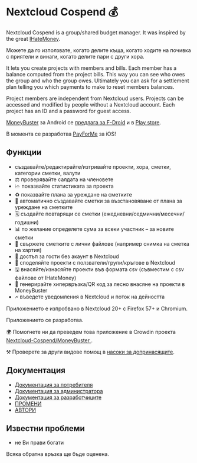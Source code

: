# Nextcloud Cospend 💰

Nextcloud Cospend is a group/shared budget manager. It was inspired by the great [IHateMoney](https://github.com/spiral-project/ihatemoney/).

Можете да го използвате, когато делите къща, когато ходите на почивка с приятели и винаги, когато делите пари с други хора.

It lets you create projects with members and bills. Each member has a balance computed from the project bills. This way you can see who owes the group and who the group owes. Ultimately you can ask for a settlement plan telling you which payments to make to reset members balances.

Project members are independent from Nextcloud users. Projects can be accessed and modified by people without a Nextcloud account. Each project has an ID and a password for guest access.

[MoneyBuster](https://gitlab.com/eneiluj/moneybuster) за Android се [предлага за F-Droid](https://f-droid.org/packages/net.eneiluj.moneybuster/) и в [Play store](https://play.google.com/store/apps/details?id=net.eneiluj.moneybuster).

В момента се разработва [PayForMe](https://github.com/mayflower/PayForMe) за iOS!

## Функции

* създавайте/редактирайте/изтривайте проекти, хора, сметки, категории сметки, валути
* ⚖ проверявайте салдата на членовете
* 🗠 показвайте статистиката за проекта
* ♻ показвайте плана за уреждане на сметките
* 🎇 автоматично създавайте сметки за възстановяване от плана за уреждане на сметките
* 🗓 създайте повтарящи се сметки (ежедневни/седмични/месечни/годишни)
* 📊 по желание определете сума за всеки участник – за новите сметки
* 🔗 свържете сметките с лични файлове (например снимка на сметка на хартия)
* 👩 достъп за гости без акаунт в Nextcloud
* 👫 споделяйте проекти с ползватели/групи/кръгове в Nextcloud
* 🖫 внасяйте/изнасяйте проекти във формата csv (съвместим с csv файлове от IHateMoney)
* 🔗 генерирайте хипервръзка/QR код за лесно внасяне на проекти в MoneyBuster
* 🗲 въведете уведомления в Nextcloud и поток на дейността

Приложението е изпробвано в Nextcloud 20+ с Firefox 57+ и Chromium.

Приложението се разработва.

🌍 Помогнете ни да преведем това приложение в Crowdin проекта [Nextcloud-Cospend/MoneyBuster ](https://crowdin.com/project/moneybuster).

⚒ Проверете за други видове помощ в [насоки за допринасящите](https://github.com/eneiluj/cospend-nc/blob/master/CONTRIBUTING.md).

## Документация

* [Документация за потребителя](https://github.com/eneiluj/cospend-nc/blob/master/docs/user.md)
* [Документация за администратора](https://github.com/eneiluj/cospend-nc/blob/master/docs/admin.md)
* [Документация за разработчиците](https://github.com/eneiluj/cospend-nc/blob/master/docs/dev.md)
* [ПРОМЕНИ](https://github.com/eneiluj/cospend-nc/blob/master/CHANGELOG.md#change-log)
* [АВТОРИ](https://github.com/eneiluj/cospend-nc/blob/master/AUTHORS.md#authors)

## Известни проблеми

* не Ви прави богати

Всяка обратна връзка ще бъде оценена.

